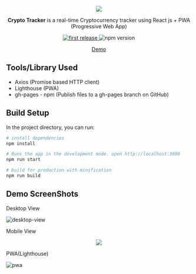 <div align="center">  
  <p>
    <img src="https://user-images.githubusercontent.com/7887699/39698157-4fb76ce4-5211-11e8-8efc-36427f9dad83.png"/>
  </p>

  <p>
    <strong>Crypto Tracker</strong> is a real-time Cryptocurrency tracker using React js + PWA (Progressive Web App)
  </p>

  <p>
    <a href="">
      <img alt="first release" src="https://img.shields.io/badge/release-v1.0-brightgreen.svg" />
    </a>
    <a>
      <img alt="npm version" src="https://img.shields.io/npm/v/npm.svg"/>
    </a>
  </p>

  <p>
    <a href="#">
      Demo
    </a>
  </p>
</div>

## Tools/Library Used
  * Axios (Promise based HTTP client)
  * Lighthouse (PWA)
  * gh-pages - npm (Publish files to a gh-pages branch on GitHub)

## Build Setup

In the project directory, you can run:

``` bash
# install dependencies
npm install

# Runs the app in the development mode. open http://localhost:3000
npm run start

# build for production with minification 
npm run build

```

## Demo ScreenShots
Desktop View

  ![desktop-view](https://user-images.githubusercontent.com/7887699/39677444-84dd54e8-5198-11e8-8575-40ddd027b5d6.png)

Mobile View  
  <div align="center">
    <img src="https://user-images.githubusercontent.com/7887699/39677450-99c3b17c-5198-11e8-848f-729d24b8fd49.png"/>
  </div>

PWA(Lighthouse)

  ![pwa](https://user-images.githubusercontent.com/7887699/39677462-cdc1e386-5198-11e8-9706-d603a93fa97a.png)

